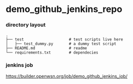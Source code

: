 # demo_github_jenkins_repo

### directory layout

    .
    ├── test                    # test scripts live here
    │   ├── test_dummy.py       # a dummy test script
    ├── README.md               # readme
    └── requirements.txt        # dependecies
    
    
### jenkins job

https://builder.openwsn.org/job/demo_github_jenkins_job/
